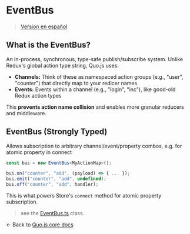 # EventBus

> [Version en español](../es/event-bus.md)

## What is the EventBus?

An in-process, synchronous, type-safe publish/subscribe system. Unlike Redux's global action
type string, Quo.js uses:

- **Channels:** Think of these as namespaced action groups (e.g., "user", "counter") that directly map to your redicer names
- **Events:** Events within a channel (e.g., "login", "inc"), like good-old Redux action types

This **prevents action name collision** and enables more granular reducers and middleware.

## EventBus (Strongly Typed)

Allows subscription to arbitrary channel/event/property combos, e.g. for atomic property in
connect

```ts
const bus = new EventBus<MyActionMap>();

bus.on("counter", "add", (payload) => { ... });
bus.emit("counter", "add", undefined);
bus.off("counter", "add", handler);
```

This is what powers Store's `connect` method for atomic property subscription.

> see the [EventBus.ts](../../src/eventBus/EventBus.ts) class.

<- Back to [Quo.js core docs](./core.md)